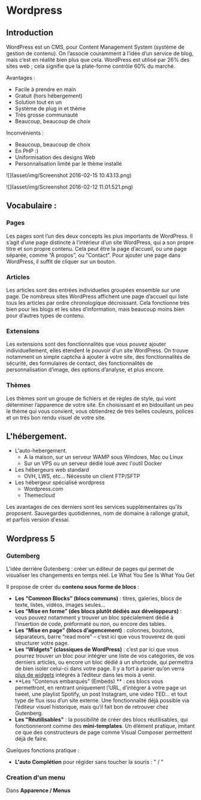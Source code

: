 # Wordpress

## Introduction

WordPress est un CMS, pour Content Management System (système de gestion de contenu). On l’associe couramment à l’idée d’un service de blog, mais c’est en réalité bien plus que cela.
WordPress est utilisé par 26% des sites web ; cela signifie que la plate-forme contrôle 60% du marché.

Avantages :

- Facile à prendre en main
- Gratuit (hors hébergement)
- Solution tout en un
- Système de plug in et thème
- Très grosse communauté 
- Beaucoup, beaucoup de choix

Inconvénients :

- Beaucoup, beaucoup de choix
- En PHP :)
- Uniformisation des designs Web  
- Personnalisation limité par le thème installé



![](asset/img/Screenshot 2016-02-15 10.43.13.png)


![](asset/img/Screenshot 2016-02-12 11.01.521.png)


## Vocabulaire :

### Pages

Les pages sont l’un des deux concepts les plus importants de WordPress. Il s’agit d’une page distincte à l’intérieur d’un site WordPress, qui a son propre titre et son propre contenu. Cela peut être la page d’accueil, ou une page séparée, comme “À propos”, ou “Contact”. Pour ajouter une page dans WordPress, il suffit de cliquer sur un bouton.


### Articles

Les articles sont des entrées individuelles groupées ensemble sur une page. De nombreux sites WordPress affichent une page d’accueil qui liste tous les articles par ordre chronologique décroissant. Cela fonctionne très bien pour les blogs et les sites d’information, mais beaucoup moins bien pour d’autres types de contenu.


### Extensions

Les extensions sont des fonctionnalités que vous pouvez ajouter individuellement, elles étendent le pouvoir d’un site WordPress. On trouve notamment un simple captcha à ajouter à votre site, des fonctionnalités de sécurité, des formulaires de contact, des fonctionnalités de personnalisation d’image, des options d’analyse, et plus encore.


### Thèmes

Les thèmes sont un groupe de fichiers et de règles de style, qui vont déterminer l’apparence de votre site. En choisissant et en bidouillant un peu le thème qui vous convient, vous obtiendrez de très belles couleurs, polices et un très bon rendu visuel de votre site.


## L'hébergement.

- L'auto-hebergement.
	+ A la maison, sur un serveur WAMP sous Windows, Mac ou Linux
	+ Sur un VPS ou un serveur dédié loué avec l'outil Docker
- Les hébergeurs web standard
	+ OVH, LWS, etc... Nécessite un client FTP/SFTP
- Les hébergeur spécialisé wordpress
	+ Wordpress.com
	+ Themecloud

Les avantages de ces derniers sont les services supplémentaires qu'ils proposent. Sauvegardes quotidiennes, nom de domaine à rallonge gratuit, et parfois version d'essai.



## Wordpress 5

### Gutemberg



L’idée derrière Gutenberg : créer un éditeur de pages qui permet de visualiser les changements en temps réel. Le What You See Is What You Get

Il propose de créer du **contenu sous forme de blocs** :

- **Les “Common Blocks” (blocs communs)** : titres, galeries, blocs de texte, listes, vidéos, images seules…
- **Les “Mise en forme” (des blocs plutôt dédiés aux développeurs)** : vous pouvez notamment y trouver un bloc spécialement dédié à l’insertion de code, préformaté ou non, ou encore des tables.
- **Les “Mise en page” (blocs d’agencement)** : colonnes, boutons, séparateurs, barre “read more” – c’est ici que vous trouverez de quoi structurer votre page.
- **Les “Widgets” (classiques de WordPress)**  : c’est par ici que vous pourrez trouver un bloc pour intégrer une  liste de vos catégories, de vos derniers articles, ou encore un bloc  dédié à un shortcode, qui permettra de bien isoler celui-ci dans votre  page. Il y a fort à parier qu’on verra [plus de widgets](https://wpmarmite.com/widget-wordpress/) intégrés à l’éditeur dans les mois à venir.
- **Les “Contenus embarqués” (Embeds) **  : ces blocs vous permettront, en rentrant uniquement l’URL, d’intégrer à  votre page un tweet, une playlist Spotify, un post Instagram, une vidéo  TED… et tout type de flux issu d’un site externe. Une fonctionnalité  déjà possible via l’éditeur visuel historique, mais qu’il fait bon de  retrouver chez Gutenberg.
- **Les "Réutilisables"** : la possibilité de créer des blocs réutilisables, qui fonctionneront comme des **mini-templates**. Un élément pratique, imitant ce que des constructeurs de page comme Visual Composer permettent déjà de faire.



Quelques fonctions pratique :

- **L'auto Complétion** pour régider sans toucher la souris : " / "




### Creation d'un menu

Dans **Apparence / Menus**